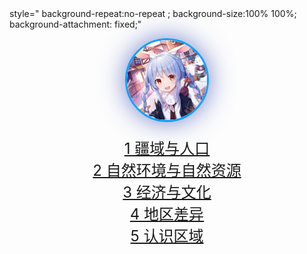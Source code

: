 <meta http-equiv="Content-Type" content="text/html; charset=utf-8"/>


<title>苏梦涵的网站（小熊分站）</title>

<Link Rel="SHORTCUT ICON" href="./ICO.ico">

<body background="./background.jpg"

style=" background-repeat:no-repeat ;
background-size:100% 100%;
background-attachment: fixed;"

>

<style>

  #canvas {
                position: absolute;
    z-index: 10;
    top: 0;
    left: 0;
    bottom: 0;
    right: 0;
    cursor: none;
        }
        .content{
      position: absolute;
    z-index: 11;
    right: 0;
    left: 0;
    top: 0;
    bottom: 0;
}
.splash{
  position: relative;
  }
  img#qq {
    width: 128px;
    background-size: cover;
    border-radius: 200px;
    box-shadow: 0px 0px 40px rgba(63, 81, 181, 0.72);
    border: 3px solid #00a0ff;
    opacity: 1;
    margin: 0 auto;
	margin-bottom: 20px;
	transition: all 1.0s;  
}
#qq:hover {
    box-shadow: 0 0 10px #fff;
    -webkit-box-shadow: 0 0 19px #fff;
    transform:rotate(360deg);
    -ms-transform:rotate(360deg); 	/* IE 9 */
    -moz-transform:rotate(360deg); 	/* Firefox */
    -webkit-transform:rotate(360deg); /* Safari 和 Chrome */
    -o-transform:rotate(360deg); 	/* Opera */
    filter:progid:DXImageTransform.Microsoft.BasicImage(rotation=3);
}
</style>


</head>

         
           
            
                
              
  
  <div class="jumbotron">
    <div class="container">
      <div class="splash">
        <div class="content">
          <center><img src="./LOGO.png" tppabs="" alt="PatternFly logo" id="qq" class="wow fadeInDown animated"
          style="visibility: visible; animation-name: fadeInDown;"></center>

<center><font size="5"><a href="./1/index.html"target="_blank">1 疆域与人口</a></font> </center>

<center><font size="5"><a href="./2/index.html"target="_blank">2 自然环境与自然资源</a></font> </center>

<center><font size="5"><a href="./3/index.html"target="_blank">3 经济与文化</a></font> </center>

<center><font size="5"><a href="./4/index.html"target="_blank">4 地区差异</a></font> </center>

<center><font size="5"><a href="./5/index.html"target="_blank">5 认识区域</a></font> </center>

<br/>
<br/>
<br/>
<br/>
<br/>
<br/>
